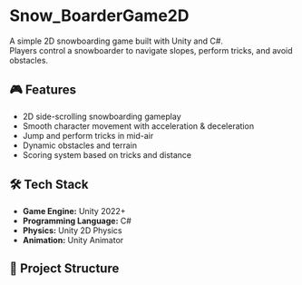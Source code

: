 # Snow_BoarderGame2D

A simple 2D snowboarding game built with Unity and C#.  
Players control a snowboarder to navigate slopes, perform tricks, and avoid obstacles.

## 🎮 Features
- 2D side-scrolling snowboarding gameplay
- Smooth character movement with acceleration & deceleration
- Jump and perform tricks in mid-air
- Dynamic obstacles and terrain
- Scoring system based on tricks and distance

## 🛠️ Tech Stack
- **Game Engine:** Unity 2022+
- **Programming Language:** C#
- **Physics:** Unity 2D Physics
- **Animation:** Unity Animator

## 📂 Project Structure
